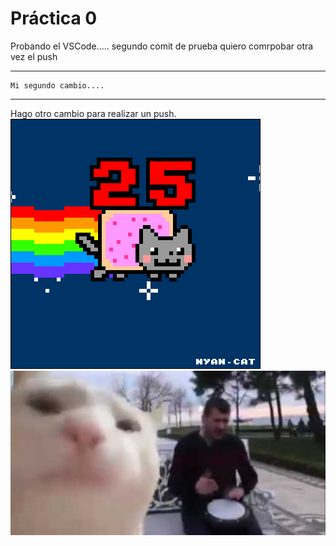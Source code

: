  # Práctica 0

Probando el VSCode..... 
segundo comit de prueba
quiero comrpobar otra vez el push
*************************  
    Mi segundo cambio....
*************************
Hago otro cambio para realizar un push.
![](Ejercicio2-img1.gif)
![](Ejercicio2-img2.jpg)